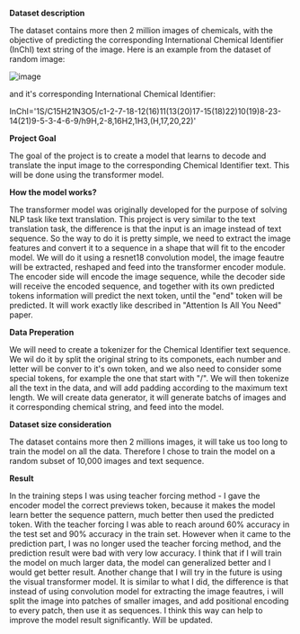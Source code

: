 **Dataset description**

The dataset contains more then 2 million images of chemicals, with the objective of predicting the corresponding International Chemical Identifier (InChI) text string of the image.
Here is an example from the dataset of random image:

![image](https://user-images.githubusercontent.com/71300410/121773308-d040e400-cb83-11eb-9d4f-ed08e4031a8a.png)

and it's corresponding International Chemical Identifier:

InChI='1S/C15H21N3O5/c1-2-7-18-12(16)11(13(20)17-15(18)22)10(19)8-23-14(21)9-5-3-4-6-9/h9H,2-8,16H2,1H3,(H,17,20,22)'


**Project Goal**

The goal of the project is to create a model that learns to decode and translate the input image to the corresponding Chemical Identifier text. This will be done using the transformer model.

**How the model works?**

The transformer model was originally developed for the purpose of solving NLP task like text translation. This project is very similar to the text translation task, the difference is that the input is an image instead of text sequence. So the way to do it is pretty simple, we need to extract the image features and convert it to a sequence in a shape that will fit to the encoder model. We will do it using a resnet18 convolution model, the image feautre will be extracted, reshaped and feed into the transformer encoder module. 
The encoder side will encode the image sequence, while the decoder side will receive the encoded sequence, and together with its own predicted tokens information will predict the next token, until the "end" token will be predicted. It will work exactly like described in "Attention Is All You Need" paper. 
  
  
**Data Preperation**
  
 We will need to create a tokenizer for the Chemical Identifier text sequence. We wil do it by split the original string to its componets, each number and letter will be conver to it's own token, and we also need to consider some special tokens, for example the one that start with "/". We will then tokenize all the text in the data, and will add padding according to the maximum text length.
We will create data generator, it will generate batchs of images and it corresponding chemical string, and feed into the model.
  
  
 **Dataset size consideration**
  
  The dataset contains more then 2 millions images, it will take us too long to train the model on all the data. Therefore I chose to train the model on a random subset of 10,000 images and text sequence. 
  
  
**Result**
  
 In the training steps I was using teacher forcing method - I gave the encoder model the correct previews token, because it makes the model learn better the sequence pattern, much better then used the predicted token. With the teacher forcing I was able to reach around 60% accuracy in the test set and 90% accuracy in the train set.
However when it came to the prediction part, I was no longer used the teacher forcing method, and the prediction result were bad with very low accuracy. 
I think that if I will train the model on much larger data, the model can generalized better and I would get better result. 
Another change that I will try in the future is using the visual transformer model. It is similar to what I did, the difference is that instead of using convolution model for extracting the image feautres, i will split the image into patches of smaller images, and add positional encoding to every patch, then use it as sequences. I think this way can help to improve the model result significantly. 
Will be updated.
  

